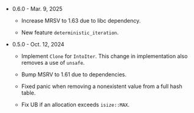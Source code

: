 * 0.6.0 - Mar. 9, 2025

    - Increase MRSV to 1.63 due to libc dependency.

    - New feature `deterministic_iteration`.

* 0.5.0 - Oct. 12, 2024

    - Implement `Clone` for `IntoIter`.  This change in implementation also
      removes a use of `unsafe`.

    - Bump MSRV to 1.61 due to dependencies.

    - Fixed panic when removing a nonexistent value from a full hash table.

    - Fix UB if an allocation exceeds `isize::MAX`.


